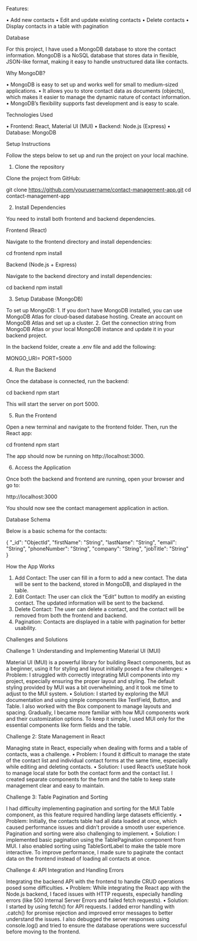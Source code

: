 

Features:

•	Add new contacts
•	Edit and update existing contacts
•	Delete contacts
•	Display contacts in a table with pagination

Database

For this project, I have used a MongoDB database to store the contact information. MongoDB is a NoSQL database that stores data in flexible, JSON-like format, making it easy to handle unstructured data like contacts.

Why MongoDB?

•	MongoDB is easy to set up and works well for small to medium-sized applications.
•	It allows you to store contact data as documents (objects), which makes it easier to manage the dynamic nature of contact information.
•	MongoDB’s flexibility supports fast development and is easy to scale.

Technologies Used

•	Frontend: React, Material UI (MUI)
•	Backend: Node.js (Express)
•	Database: MongoDB

Setup Instructions

Follow the steps below to set up and run the project on your local machine.

1. Clone the repository

Clone the project from GitHub:

git clone https://github.com/yourusername/contact-management-app.git
cd contact-management-app

2. Install Dependencies

You need to install both frontend and backend dependencies.

Frontend (React)

Navigate to the frontend directory and install dependencies:

cd frontend
npm install

Backend (Node.js + Express)

Navigate to the backend directory and install dependencies:

cd backend
npm install

3. Setup Database (MongoDB)

To set up MongoDB:
	1.	If you don’t have MongoDB installed, you can use MongoDB Atlas for cloud-based database hosting. Create an account on MongoDB Atlas and set up a cluster.
	2.	Get the connection string from MongoDB Atlas or your local MongoDB instance and update it in your backend project.

In the backend folder, create a .env file and add the following:

MONGO_URI=<Your MongoDB connection string>
PORT=5000

4. Run the Backend

Once the database is connected, run the backend:

cd backend
npm start

This will start the server on port 5000.

5. Run the Frontend

Open a new terminal and navigate to the frontend folder. Then, run the React app:

cd frontend
npm start

The app should now be running on http://localhost:3000.

6. Access the Application

Once both the backend and frontend are running, open your browser and go to:

http://localhost:3000

You should now see the contact management application in action.

Database Schema

Below is a basic schema for the contacts:

{
  "_id": "ObjectId",
  "firstName": "String",
  "lastName": "String",
  "email": "String",
  "phoneNumber": "String",
  "company": "String",
  "jobTitle": "String"
}

How the App Works

1.	Add Contact: The user can fill in a form to add a new contact. The data will be sent to the backend, stored in MongoDB, and displayed in the table.
2.	Edit Contact: The user can click the “Edit” button to modify an existing contact. The updated information will be sent to the backend.
3.	Delete Contact: The user can delete a contact, and the contact will be removed from both the frontend and backend.
4.	Pagination: Contacts are displayed in a table with pagination for better usability.

Challenges and Solutions

Challenge 1: Understanding and Implementing Material UI (MUI)

Material UI (MUI) is a powerful library for building React components, but as a beginner, using it for styling and layout initially posed a few challenges:
	•	Problem: I struggled with correctly integrating MUI components into my project, especially ensuring the proper layout and styling. 
 The default styling provided by MUI was a bit overwhelming, and it took me time to adjust to the MUI system.
	•	Solution: I started by exploring the MUI documentation and using simple components like TextField, Button, 
 and Table. I also worked with the Box component to manage layouts and spacing. Gradually, 
 I became more familiar with how MUI components work and their customization options. 
 To keep it simple, I used MUI only for the essential components like form fields and the table.

Challenge 2: State Management in React

Managing state in React, especially when dealing with forms and a table of contacts, was a challenge.
	•	Problem: I found it difficult to manage the state of the contact list and individual contact forms at the same time, 
 especially while editing and deleting contacts.
	•	Solution: I used React’s useState hook to manage local state for both the contact form and the contact list. 
 I created separate components for the form and the table to keep state management clear and easy to maintain.

Challenge 3: Table Pagination and Sorting

I had difficulty implementing pagination and sorting for the MUI Table component, as this feature required handling large datasets efficiently.
	•	Problem: Initially, the contacts table had all data loaded at once, which caused performance issues and didn’t provide a smooth user experience.
 Pagination and sorting were also challenging to implement.
	•	Solution: I implemented basic pagination using the TablePagination component from MUI. 
 I also enabled sorting using TableSortLabel to make the table more interactive.
 To improve performance, I made sure to paginate the contact data on the frontend instead of loading all contacts at once.

Challenge 4: API Integration and Handling Errors

Integrating the backend API with the frontend to handle CRUD operations posed some difficulties.
	•	Problem: While integrating the React app with the Node.js backend, 
 I faced issues with HTTP requests, especially handling errors (like 500 Internal Server Errors and failed fetch requests).
	•	Solution: I started by using fetch() for API requests. 
 I added error handling with .catch() for promise rejection and improved error messages to better understand the issues. 
 I also debugged the server responses using console.log() and tried to ensure the database operations were successful before moving to the frontend.
